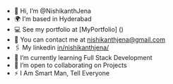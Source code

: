 - 👋 Hi, I’m @NishikanthJena
- 🌍 I’m based in Hyderabad
- 💻 See my portfolio at [MyPortfolio] ()
- 📧 You can contact me at [nishikanthjena@gmail.com](mailto:nishikanthjena08@gmail.com)
- 🖇️ My linkedin [in/nishikanthjena/](https://www.linkedin.com/in/nishikanthjena/)
- 🌱 I’m currently learning Full Stack Development
- 🤝 I’m open to collaborating on Projects
- ⚡ I  Am Smart Man, Tell Everyone
<!--- - 👀 I’m interested in ... ---->

<!---
NishikanthJena/NishikanthJena is a ✨ special ✨ repository because its `README.md` (this file) appears on your GitHub profile.
You can click the Preview link to take a look at your changes.
--->

